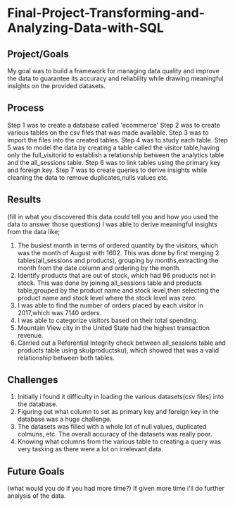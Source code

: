# Final-Project-Transforming-and-Analyzing-Data-with-SQL

## Project/Goals

My goal was to build a framework for managing data quality and improve the data to guarantee its accuracy and reliability while drawing meaningful insights on the provided datasets.



## Process

 Step 1 was to create a database called 'ecommerce'
 Step 2 was to create various tables on the csv files that was made available.
 Step 3 was to import the files into the created tables.
 Step 4 was to study each table.
 Step 5 was to model the data by creating a table called the visitor table,having only the full_visitorid to establish a relationship between the analytics table and the all_sessions table.
 Step 6 was to link tables using the primary key and foreign key.
 Step 7 was to create queries to derive insights while cleaning the data to remove duplicates,nulls values etc.

## Results
(fill in what you discovered this data could tell you and how you used the data to answer those questions)
I was able to derive meaningful insights from the data like;
1. The busiest month in terms of ordered quantity by the visitors, which was the month of August with 1602. This was done by first merging 2 tables(all_sessions and products), grouping by months,extracting the month from the date column and ordering by the month.
2. Identify products that are out of stock, which had 96 products not in stock. This was done by joining all_sessions table and products table,grouped by the product name and stock level,then selecting the product name and stock level where the stock level was zero.
3. I was able to find the number of orders placed by each visitor in 2017,which was 7140 orders.
4. I was able to categorize visitors based on  their total spending.
5. Mountain View city in the United State had the highest transaction revenue.
6. Carried out a Referential Integrity check between all_sessions table and products table using sku(productsku), which showed that was a valid relationship between both tables.


## Challenges 

1. Initially i found it difficulty in loading the various datasets(csv files) into the database.
2. Figuring out what column to set as primary key and foreign key in the database was a huge challenge.
3. The datasets was filled with a whole lot of null values, duplicated colmuns, etc. The overall accuracy of the datasets was really poor.
4. Knowing what columns from the various table to creating a query was very tasking as there were a lot on irrelevant data.

## Future Goals
(what would you do if you had more time?)
If given more time i'll do further analysis of the data.
